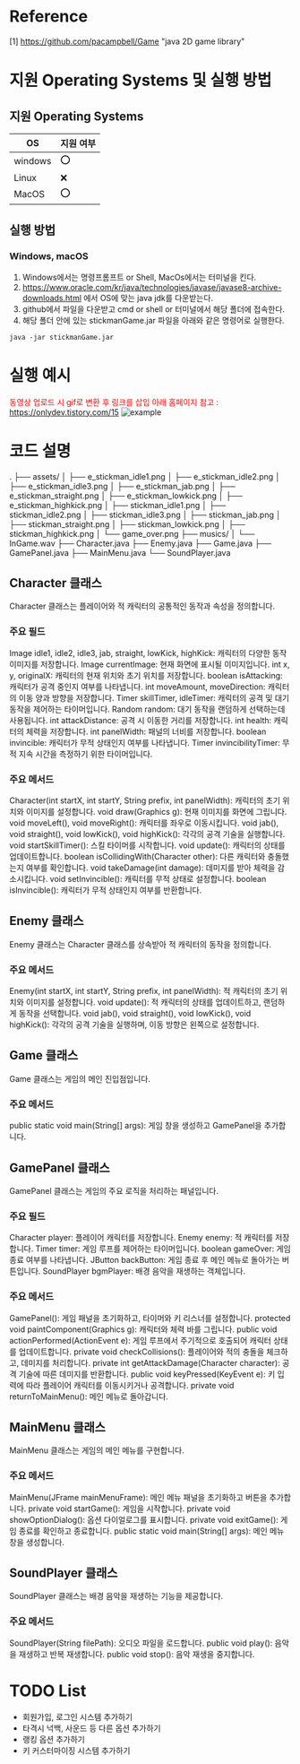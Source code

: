 # Reference
[1] https://github.com/pacampbell/Game "java 2D game library"

# 지원 Operating Systems 및 실행 방법

## 지원 Operating Systems
|OS| 지원 여부 |
|-----|--------|
|windows | :o:  |
| Linux  | :x: |
|MacOS  | :o:  |

## 실행 방법
### Windows, macOS

1. Windows에서는 명령프롬프트 or Shell, MacOs에서는 터미널을 킨다.
2. https://www.oracle.com/kr/java/technologies/javase/javase8-archive-downloads.html 에서 OS에 맞는 java jdk를 다운받는다.
3. github에서 파일을 다운받고 cmd or shell or 터미널에서 해당 폴더에 접속한다.
4. 해당 폴더 안에 있는 stickmanGame.jar 파일을 아래와 같은 명령어로 실행한다.
```
java -jar stickmanGame.jar
```

# 실행 예시
<span style="color:red">동영상 업로드 시 gif로 변환 후 링크를 삽입</span>
<span style="color:red">아래 홈페이지 참고 : https://onlydev.tistory.com/15 </span>
![example](https://github.com/RmKuma/oss_personal_project_phase1/assets/20412048/98ecfe0c-34c5-4592-86e9-defded705a36)

# 코드 설명
.
├── assets/
│   ├── e_stickman_idle1.png
│   ├── e_stickman_idle2.png
│   ├── e_stickman_idle3.png
│   ├── e_stickman_jab.png
│   ├── e_stickman_straight.png
│   ├── e_stickman_lowkick.png
│   ├── e_stickman_highkick.png
│   ├── stickman_idle1.png
│   ├── stickman_idle2.png
│   ├── stickman_idle3.png
│   ├── stickman_jab.png
│   ├── stickman_straight.png
│   ├── stickman_lowkick.png
│   ├── stickman_highkick.png
│   └── game_over.png
├── musics/
│   └── InGame.wav
├── Character.java
├── Enemy.java
├── Game.java
├── GamePanel.java
├── MainMenu.java
└── SoundPlayer.java

## Character 클래스
Character 클래스는 플레이어와 적 캐릭터의 공통적인 동작과 속성을 정의합니다.

### 주요 필드
Image idle1, idle2, idle3, jab, straight, lowKick, highKick: 캐릭터의 다양한 동작 이미지를 저장합니다.
Image currentImage: 현재 화면에 표시될 이미지입니다.
int x, y, originalX: 캐릭터의 현재 위치와 초기 위치를 저장합니다.
boolean isAttacking: 캐릭터가 공격 중인지 여부를 나타냅니다.
int moveAmount, moveDirection: 캐릭터의 이동 양과 방향을 저장합니다.
Timer skillTimer, idleTimer: 캐릭터의 공격 및 대기 동작을 제어하는 타이머입니다.
Random random: 대기 동작을 랜덤하게 선택하는데 사용됩니다.
int attackDistance: 공격 시 이동한 거리를 저장합니다.
int health: 캐릭터의 체력을 저장합니다.
int panelWidth: 패널의 너비를 저장합니다.
boolean invincible: 캐릭터가 무적 상태인지 여부를 나타냅니다.
Timer invincibilityTimer: 무적 지속 시간을 측정하기 위한 타이머입니다.
### 주요 메서드
Character(int startX, int startY, String prefix, int panelWidth): 캐릭터의 초기 위치와 이미지를 설정합니다.
void draw(Graphics g): 현재 이미지를 화면에 그립니다.
void moveLeft(), void moveRight(): 캐릭터를 좌우로 이동시킵니다.
void jab(), void straight(), void lowKick(), void highKick(): 각각의 공격 기술을 실행합니다.
void startSkillTimer(): 스킬 타이머를 시작합니다.
void update(): 캐릭터의 상태를 업데이트합니다.
boolean isCollidingWith(Character other): 다른 캐릭터와 충돌했는지 여부를 확인합니다.
void takeDamage(int damage): 데미지를 받아 체력을 감소시킵니다.
void setInvincible(): 캐릭터를 무적 상태로 설정합니다.
boolean isInvincible(): 캐릭터가 무적 상태인지 여부를 반환합니다.
## Enemy 클래스
Enemy 클래스는 Character 클래스를 상속받아 적 캐릭터의 동작을 정의합니다.

### 주요 메서드
Enemy(int startX, int startY, String prefix, int panelWidth): 적 캐릭터의 초기 위치와 이미지를 설정합니다.
void update(): 적 캐릭터의 상태를 업데이트하고, 랜덤하게 동작을 선택합니다.
void jab(), void straight(), void lowKick(), void highKick(): 각각의 공격 기술을 실행하며, 이동 방향은 왼쪽으로 설정합니다.
## Game 클래스
Game 클래스는 게임의 메인 진입점입니다.

### 주요 메서드
public static void main(String[] args): 게임 창을 생성하고 GamePanel을 추가합니다.
## GamePanel 클래스
GamePanel 클래스는 게임의 주요 로직을 처리하는 패널입니다.

### 주요 필드
Character player: 플레이어 캐릭터를 저장합니다.
Enemy enemy: 적 캐릭터를 저장합니다.
Timer timer: 게임 루프를 제어하는 타이머입니다.
boolean gameOver: 게임 종료 여부를 나타냅니다.
JButton backButton: 게임 종료 후 메인 메뉴로 돌아가는 버튼입니다.
SoundPlayer bgmPlayer: 배경 음악을 재생하는 객체입니다.
### 주요 메서드
GamePanel(): 게임 패널을 초기화하고, 타이머와 키 리스너를 설정합니다.
protected void paintComponent(Graphics g): 캐릭터와 체력 바를 그립니다.
public void actionPerformed(ActionEvent e): 게임 루프에서 주기적으로 호출되어 캐릭터 상태를 업데이트합니다.
private void checkCollisions(): 플레이어와 적의 충돌을 체크하고, 데미지를 처리합니다.
private int getAttackDamage(Character character): 공격 기술에 따른 데미지를 반환합니다.
public void keyPressed(KeyEvent e): 키 입력에 따라 플레이어 캐릭터를 이동시키거나 공격합니다.
private void returnToMainMenu(): 메인 메뉴로 돌아갑니다.
## MainMenu 클래스
MainMenu 클래스는 게임의 메인 메뉴를 구현합니다.

### 주요 메서드
MainMenu(JFrame mainMenuFrame): 메인 메뉴 패널을 초기화하고 버튼을 추가합니다.
private void startGame(): 게임을 시작합니다.
private void showOptionDialog(): 옵션 다이얼로그를 표시합니다.
private void exitGame(): 게임 종료를 확인하고 종료합니다.
public static void main(String[] args): 메인 메뉴 창을 생성합니다.
## SoundPlayer 클래스
SoundPlayer 클래스는 배경 음악을 재생하는 기능을 제공합니다.

### 주요 메서드
SoundPlayer(String filePath): 오디오 파일을 로드합니다.
public void play(): 음악을 재생하고 반복 재생합니다.
public void stop(): 음악 재생을 중지합니다.


# TODO List
* 회원가입, 로그인 시스템 추가하기
* 타격시 넉백, 사운드 등 다른 옵션 추가하기
* 랭킹 옵션 추가하기
* 키 커스터마이징 시스템 추가하기
